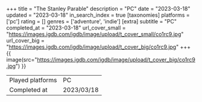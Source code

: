 +++
title = "The Stanley Parable"
description = "PC"
date = "2023-03-18"
updated = "2023-03-18"
in_search_index = true
[taxonomies]
platforms = ['pc']
rating = []
genres = ['adventure', 'indie']
[extra]
subtitle = "PC"
completed_at = "2023-03-18"
url_cover_small = "https://images.igdb.com/igdb/image/upload/t_cover_small/co1rc9.jpg"
url_cover_big = "https://images.igdb.com/igdb/image/upload/t_cover_big/co1rc9.jpg"
+++
{{ image(src="https://images.igdb.com/igdb/image/upload/t_cover_big/co1rc9.jpg") }}

|              |            |
| ------------ | ---------- |
| Played platforms    | PC |
| Completed at | 2023/03/18 |



